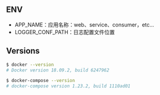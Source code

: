 
## ENV
* APP_NAME：应用名称：web、service、consumer，etc...
* LOGGER_CONF_PATH：日志配置文件位置

## Versions
```bash
$ docker --version
# Docker version 18.09.2, build 6247962

$ docker-compose --version
# docker-compose version 1.23.2, build 1110ad01
```
